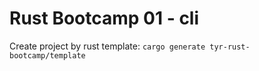 # Rust Bootcamp 01 - cli
Create project by rust template: `cargo generate tyr-rust-bootcamp/template`
